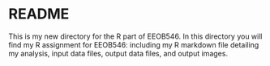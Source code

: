 # README
This is my new directory for the R part of EEOB546. 
In this directory you will find my R assignment for EEOB546: including my R markdown file detailing my analysis, input data files, output data files, and output images.  